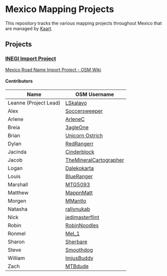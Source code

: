# Mexico Mapping Projects
This repository tracks the various mapping projects throughout Mexico that are managed by [Kaart](https://github.com/KaartGroup/Mexico/blob/master/KAART.md "Kaart").

## Projects

### [INEGI Import Project](https://github.com/KaartGroup/Mexico/projects/1 "Project 1")
[Mexico Road Name Import Project - OSM Wiki](https://wiki.openstreetmap.org/wiki/Mexico_Road_Name_Import_Project "Mexico Road Name Import Project")


#### Contributors
| Name                  | OSM Username                                                                        |
|-----------------------|-------------------------------------------------------------------------------------|
| Leanne (Project Lead) | [LSkalayo](https://www.openstreetmap.org/user/LSkalayo)                             |
| Alex                  | [Soccersweeper](https://www.openstreetmap.org/user/Soccersweeper)                   |
| Arlene                | [ArleneC](https://www.openstreetmap.org/user/ArleneC)                               |
| Breia                 | [3agleOne](https://www.openstreetmap.org/user/3agleOne)                             |
| Brian                 | [Unicorn Ostrich](https://www.openstreetmap.org/user/Unicorn%20Ostrich)               |
| Dylan                 | [RedRangerr](https://www.openstreetmap.org/user/RedRangerr)                         |
| Jacinda               | [Cinderblock](https://www.openstreetmap.org/user/Cinderblock)                       |
| Jacob                 | [TheMineralCartographer](https://www.openstreetmap.org/user/TheMineralCartographer) |
| Logan                 | [Dalekokarta](https://www.openstreetmap.org/user/Dalekokarta)                       |
| Louis                 | [BlueRanger](https://www.openstreetmap.org/user/BlueRanger)                         |
| Marshall              | [MTG5093](https://www.openstreetmap.org/user/MTG5093)                               |
| Matthew               | [MappnMatt](https://www.openstreetmap.org/user/MappnMatt)                           |
| Morgen                | [MMantlo](https://www.openstreetmap.org/user/MMantlo)                               |
| Natasha               | [rallynukab](https://www.openstreetmap.org/user/rallynukab)                         |
| Nick                  | [jedimasterflint](https://www.openstreetmap.org/user/jedimasterflint)               |
| Robin                 | [RobinNoodles](https://www.openstreetmap.org/user/RobinNoodles)                     |
| Ronmel                | [Mel_1](https://www.openstreetmap.org/user/Mel_1)                                   |
| Sharon                | [Sherbare](https://www.openstreetmap.org/user/Sherbare)                             |
| Steve                 | [Smoothdog](https://www.openstreetmap.org/user/Smoothdog)                           |
| William               | [ImjusBuddy](https://www.openstreetmap.org/user/ImjusBuddy)                         |
| Zach                  | [MTBdude](https://www.openstreetmap.org/user/MTBdude)                               |
